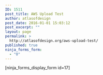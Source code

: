```yaml
---
ID: 1511
post_title: AWS Upload Test
author: atlasofdesign
post_date: 2016-01-01 15:03:12
post_excerpt: ""
layout: page
permalink: >
  http://atlasofdesign.org/aws-upload-test/
published: true
ninja_forms_form:
  - "0"
---
```

[ninja_forms_display_form id=17]